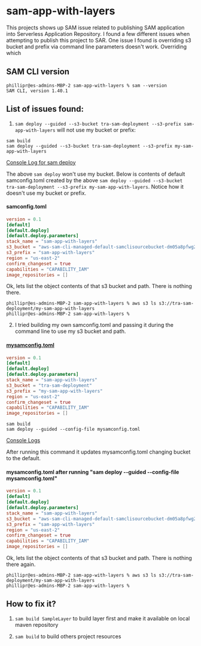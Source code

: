 # sam-app-with-layers

This projects shows up SAM issue related to publishing SAM application into Serverless Application Repository.  I found a
few different issues when attempting to publish this project to SAR.  One issue I found is overriding s3 bucket and prefix via
command line parameters doesn't work. Overriding which 

## SAM CLI version
```shell
phillipr@es-admins-MBP-2 sam-app-with-layers % sam --version
SAM CLI, version 1.40.1

```

## List of issues found:

1. `sam deploy --guided --s3-bucket tra-sam-deployment --s3-prefix sam-app-with-layers` will not use my bucket or prefix:

```shell
sam build
sam deploy --guided --s3-bucket tra-sam-deployment --s3-prefix my-sam-app-with-layers
``` 

[Console Log for sam deploy](samDeployLogs.md)

The above `sam deploy` won't use my bucket.  Below is contents of default samconfig.toml created by the above `sam deploy --guided --s3-bucket tra-sam-deployment --s3-prefix my-sam-app-with-layers`.  Notice how it doesn't use my bucket or prefix.

#### samconfig.toml
```toml
version = 0.1
[default]
[default.deploy]
[default.deploy.parameters]
stack_name = "sam-app-with-layers"
s3_bucket = "aws-sam-cli-managed-default-samclisourcebucket-dm05a8pfwg2j"
s3_prefix = "sam-app-with-layers"
region = "us-east-2"
confirm_changeset = true
capabilities = "CAPABILITY_IAM"
image_repositories = []


```

Ok, lets list the object contents of that s3 bucket and path.  There is nothing there.

```shell
phillipr@es-admins-MBP-2 sam-app-with-layers % aws s3 ls s3://tra-sam-deployment/my-sam-app-with-layers
phillipr@es-admins-MBP-2 sam-app-with-layers % 

```

2. I tried building my own samconfig.toml and passing it during the command line to use my s3 bucket and path.

#### [mysamconfig.toml](mysamconfig.toml)
```toml
version = 0.1
[default]
[default.deploy]
[default.deploy.parameters]
stack_name = "sam-app-with-layers"
s3_bucket = "tra-sam-deployment"
s3_prefix = "my-sam-app-with-layers"
region = "us-east-2"
confirm_changeset = true
capabilities = "CAPABILITY_IAM"
image_repositories = []
```

```shell
sam build
sam deploy --guided --config-file mysamconfig.toml
```

[Console Logs](samDeployLogs2.mdm)

After running this command it updates mysamconfig.toml changing bucket to the default.

#### mysamconfig.toml after running "sam deploy --guided --config-file mysamconfig.toml"
```toml
version = 0.1
[default]
[default.deploy]
[default.deploy.parameters]
stack_name = "sam-app-with-layers"
s3_bucket = "aws-sam-cli-managed-default-samclisourcebucket-dm05a8pfwg2j"
s3_prefix = "sam-app-with-layers"
region = "us-east-2"
confirm_changeset = true
capabilities = "CAPABILITY_IAM"
image_repositories = []
```

Ok, lets list the object contents of that s3 bucket and path.  There is nothing there again.

```shell
phillipr@es-admins-MBP-2 sam-app-with-layers % aws s3 ls s3://tra-sam-deployment/my-sam-app-with-layers
phillipr@es-admins-MBP-2 sam-app-with-layers % 

````

## How to fix it?

1. `sam build SampleLayer` to build layer first and make it available on local maven repository

1. `sam build` to build others project resources

